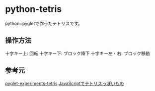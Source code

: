 # python-tetris
python+pygletで作ったテトリスです。

## 操作方法
十字キー上: 回転
十字キー下: ブロック降下
十字キー左・右: ブロック移動

## 参考元
[pyglet-experiments-tetris](https://github.com/hugopeixoto/pyglet-experiments-tetris)
[JavaScriptでテトリスっぽいもの](http://syossan.hateblo.jp/entry/20100630/1277917669)